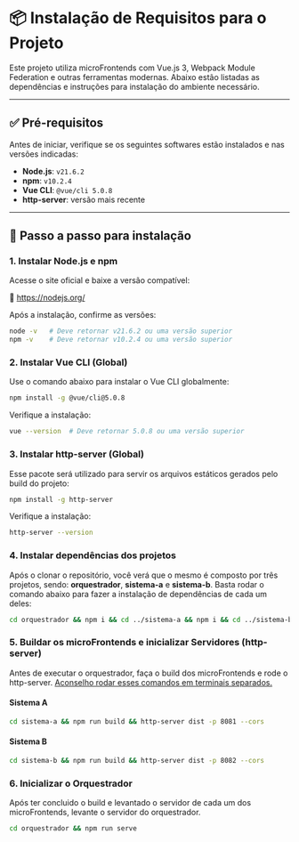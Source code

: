# 📦 Instalação de Requisitos para o Projeto

Este projeto utiliza microFrontends com Vue.js 3, Webpack Module Federation e outras ferramentas modernas. Abaixo estão listadas as dependências e instruções para instalação do ambiente necessário.

---

## ✅ Pré-requisitos

Antes de iniciar, verifique se os seguintes softwares estão instalados e nas versões indicadas:

- **Node.js**: `v21.6.2`
- **npm**: `v10.2.4`
- **Vue CLI**: `@vue/cli 5.0.8`
- **http-server**: versão mais recente

---

## 🔧 Passo a passo para instalação

### 1. Instalar Node.js e npm

Acesse o site oficial e baixe a versão compatível:

🔗 https://nodejs.org/

Após a instalação, confirme as versões:

```bash
node -v   # Deve retornar v21.6.2 ou uma versão superior
npm -v    # Deve retornar v10.2.4 ou uma versão superior
```

### 2. Instalar Vue CLI (Global)
Use o comando abaixo para instalar o Vue CLI globalmente:
```bash
npm install -g @vue/cli@5.0.8
```

Verifique a instalação:
```bash
vue --version  # Deve retornar 5.0.8 ou uma versão superior
```

### 3. Instalar http-server (Global)
Esse pacote será utilizado para servir os arquivos estáticos gerados pelo build do projeto:

```bash
npm install -g http-server
```

Verifique a instalação:
```bash
http-server --version
```

### 4. Instalar dependências dos projetos
Após o clonar o repositório, você verá que o mesmo é composto por três projetos, sendo: **orquestrador**, **sistema-a** e **sistema-b**. Basta rodar o comando abaixo para fazer a instalação de dependências de cada um deles:

```bash
cd orquestrador && npm i && cd ../sistema-a && npm i && cd ../sistema-b && npm i
```

### 5. Buildar os microFrontends e inicializar Servidores (http-server)

Antes de executar o orquestrador, faça o build dos microFrontends e rode o http-server. <ins> Aconselho rodar esses comandos em terminais separados. </ins>

#### Sistema A
```bash
cd sistema-a && npm run build && http-server dist -p 8081 --cors
```

#### Sistema B
```bash
cd sistema-b && npm run build && http-server dist -p 8082 --cors
```

### 6. Inicializar o Orquestrador

Após ter concluido o build e levantado o servidor de cada um dos microFrontends, levante o servidor do orquestrador.

```bash
cd orquestrador && npm run serve
```
